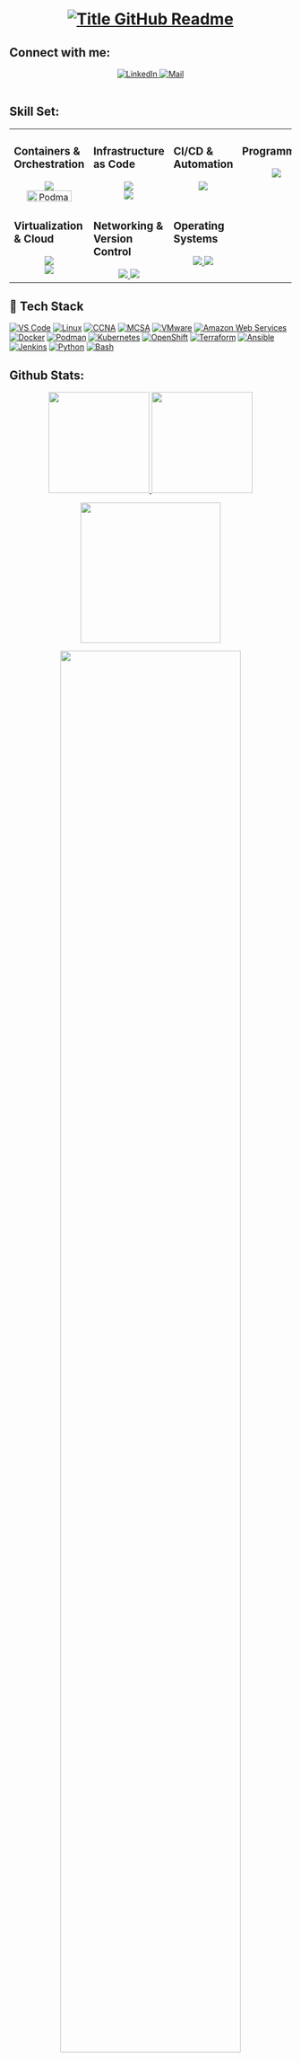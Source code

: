 <h1 style="text-align: center;">
  <a href="https://git.io/typing-svg" target="_blank">
    <img src="https://readme-typing-svg.herokuapp.com?font=Inter&weight=800&size=30&duration=3000&pause=250&multiline=true&width=650&height=140&lines=%24+whoami;Abdulrahman+Elsherif;DevOps+Enginner;(CKA,RHCSA,RHCE,AWS,Containerization)+Certified" alt="Title GitHub Readme" />
  </a>
</h1>

## Connect with me:
<div align="center">
   <a href="https://www.linkedin.com/in/abdulrahmanelgohary/" target="_blank">
      <img src="https://img.shields.io/badge/LinkedIn-Abdulrahman-informational?style=flat-square&logo=linkedin&logoColor=white" alt="LinkedIn">
   </a>
   <a href="mailto:business.antler474@passinbox.com?subject=Hey!">
      <img src="https://img.shields.io/badge/Gmail-abdulrahmanelgohary101@gmail.com-informational?style=flat-square&color=EA4335&logo=gmail&logoColor=white" alt="Mail">
   </a>
</div>

<br>

## Skill Set:

<table><tr><td valign="top" width="30%">

### Containers & Orchestration  
<a href="https://github.com/yourprofile">
<div align="center">  
       <img src="https://skillicons.dev/icons?i=docker,kubernetes,openshift&perline=3" /> 
       <br>
       <img src="https://raw.githubusercontent.com/containers/podman/main/logo/podman-logo.png" alt="Podman" width="80" height="20"/>

</div>
</a>
</td><td valign="top" width="25%">

### Infrastructure as Code
<a href="https://github.com/yourprofile">
<div align="center">  
       <img src="https://skillicons.dev/icons?i=terraform,ansible&perline=2" /> 
        <br>
       <img src="https://img.shields.io/badge/ArgoCD-FF4F8B.svg?logo=argo&logoColor=white" />
</div>
</a>
</td><td valign="top" width="25%">

### CI/CD & Automation  
<a href="https://github.com/yourprofile">
<div align="center">  
       <img src="https://skillicons.dev/icons?i=jenkins&perline=1" /> 
</div>
</a>
</td><td valign="top" width="25%">

### Programming                  
<a href="https://github.com/yourprofile">
<div align="center">  
       <img src="https://skillicons.dev/icons?i=python,bash&perline=2" /> 
</div>
</a>
</td></tr>

<tr><td valign="top" width="25%">

  ### Virtualization & Cloud  
<a href="https://github.com/yourprofile">
<div align="center">  
       <img src="https://skillicons.dev/icons?i=aws&perline=1" /> 
       <br>
       <img src="https://img.shields.io/badge/VMware-607078.svg?logo=vmware&logoColor=black" />
</div>
</a>
</td><td valign="top" width="25%">

### Networking & Version Control
<a href="https://github.com/yourprofile">
<div align="center">  
       <img src="https://skillicons.dev/icons?i=git&perline=1" /> 
       <img src="https://img.shields.io/badge/MCSA-0078D6.svg?logo=microsoft&logoColor=white" />
</div>
</a>
</td><td valign="top" width="25%">

### Operating Systems  
<a href="https://github.com/yourprofile">
<div align="center">  
     <img src="https://skillicons.dev/icons?i=linux&perline=1" /> 
     <img src="https://skillicons.dev/icons?i=redhat&perline=1" /> 
</div>
</a>
</td></tr>
</table>


<h2>🚀 Tech Stack</h2>
<a href="#"><img alt="VS Code" src="https://img.shields.io/badge/VS%20Code-007ACC.svg?logo=visualstudiocode&logoColor=white"></a>
<a href="#"><img alt="Linux" src="https://img.shields.io/badge/Linux-FCC624.svg?logo=linux&logoColor=black"></a>
<a href="#"><img alt="CCNA" src="https://img.shields.io/badge/CCNA-1BA0D7.svg?logo=cisco&logoColor=white"></a>
<a href="#"><img alt="MCSA" src="https://img.shields.io/badge/MCSA-0078D6.svg?logo=microsoft&logoColor=white"></a>
<a href="#"><img alt="VMware" src="https://img.shields.io/badge/VMware-607078.svg?logo=vmware&logoColor=white"></a>
<a href="#"><img alt="Amazon Web Services" src="https://img.shields.io/badge/AWS-232F3E.svg?logo=amazonaws&logoColor=white"></a>
<a href="#"><img alt="Docker" src="https://img.shields.io/badge/Docker-2496ED.svg?logo=docker&logoColor=white"></a>
<a href="#"><img alt="Podman" src="https://img.shields.io/badge/Podman-892CA0.svg?logo=podman&logoColor=white"></a>
<a href="#"><img alt="Kubernetes" src="https://img.shields.io/badge/Kubernetes-326CE5.svg?logo=kubernetes&logoColor=white"></a>
<a href="#"><img alt="OpenShift" src="https://img.shields.io/badge/OpenShift-EE0000.svg?logo=red-hat-open-shift&logoColor=white"></a>
<a href="#"><img alt="Terraform" src="https://img.shields.io/badge/Terraform-623CE4.svg?logo=terraform&logoColor=white"></a>
<a href="#"><img alt="Ansible" src="https://img.shields.io/badge/Ansible-EE0000.svg?logo=ansible&logoColor=white"></a>
<a href="#"><img alt="Jenkins" src="https://img.shields.io/badge/Jenkins-D24939.svg?logo=jenkins&logoColor=white"></a>
<a href="#"><img alt="Python" src="https://img.shields.io/badge/Python-3776AB.svg?logo=python&logoColor=white"></a>
<a href="#"><img alt="Bash" src="https://img.shields.io/badge/Bash-4EAA25.svg?logo=gnubash&logoColor=white"></a>



## Github Stats:
<p align="center">
    <a href="https://github.com/abdulrahman-elgohary">
        <img height="180em" src="https://github-readme-stats-git-masterrstaa-rickstaa.vercel.app/api?username=abdulrahman-elgohary&show_icons=true&theme=onedark&include_all_commits=true&count_private=true&hide_border=true"/>
        <img height="180em" src="https://github-readme-stats-eight-theta.vercel.app/api/top-langs/?username=abdulrahman-elgohary&langs_count=12&layout=compact&langs_count=8&theme=onedark&include_all_commits=true&count_private=true&hide_border=true" />
    </a>
</p>
<!-- Activity Graph -->
<p align="center">
  <a href="https://github.com/abdulrahman-elgohary">
    <img height=250 src="https://github-readme-activity-graph.vercel.app/graph?username=abdulrahman-elgohary&bg_color=282c34&color=FDFD96&line=FDFD96&point=FFFFFF&area_color=79FE96&border_radius=24.5&title_color=FDFD96&border_radius=20px"/>
  </a> 
</p>


 <p align="center">
   <a href="https://github.com/abdulrahman-elgohary"> 
     <img width="80%" src="https://github-readme-streak-stats.herokuapp.com/?user=abdulrahman-elgohary&show_icons=true&locale=en&layout=demo&theme=Onedark&hide_border=true" /> 
   </a>  
 </p>

<br>

<div id="header" align="center">
  
  <p align="center"> <a href="https://github.com/ryo-ma/github-profile-trophy"><img src="https://github-profile-trophy.vercel.app/?username=abdulrahman-elgohary" alt="abdulrahman-elgohary" /></a> </p>
  
<p align="left"> <a href="https://twitter.com/" target="blank"><img src="https://img.shields.io/twitter/follow/?logo=twitter&style=for-the-badge" alt="" /></a> </p>

  <img src="https://komarev.com/ghpvc/?username=abdulrahman-elgohary&style=for-the-badge&color=orange" alt=""/>
</div>

<h2  align="center">💻 Check Out My Repos ⬇️ </h2>

#

<!--
**abdulrahman-elgohary/abdulrahman-elgohary** is a ✨ _special_ ✨ repository because its `README.md` (this file) appears on your GitHub profile.

Here are some ideas to get you started:

- 🔭 I’m currently working on ...
- 🌱 I’m currently learning ...
- 👯 I’m looking to collaborate on ...
- 🤔 I’m looking for help with ...
- 💬 Ask me about ...
- 📫 How to reach me: ...
- 😄 Pronouns: ...
- ⚡ Fun fact: ...
-->


